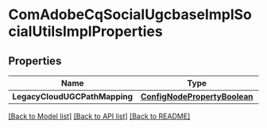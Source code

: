 # ComAdobeCqSocialUgcbaseImplSocialUtilsImplProperties

## Properties
Name | Type | Description | Notes
------------ | ------------- | ------------- | -------------
**LegacyCloudUGCPathMapping** | [**ConfigNodePropertyBoolean**](configNodePropertyBoolean.md) |  | [optional] 

[[Back to Model list]](../README.md#documentation-for-models) [[Back to API list]](../README.md#documentation-for-api-endpoints) [[Back to README]](../README.md)


